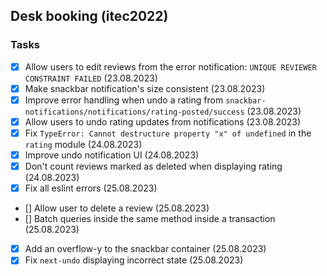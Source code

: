 ## Desk booking (itec2022)

### Tasks

- [x] Allow users to edit reviews from the error notification: `UNIQUE REVIEWER CONSTRAINT FAILED` (23.08.2023)
- [x] Make snackbar notification's size consistent (23.08.2023)
- [x] Improve error handling when undo a rating from `snackbar-notifications/notifications/rating-posted/success` (23.08.2023)
- [x] Allow users to undo rating updates from notifications (23.08.2023)
- [x] Fix `TypeError: Cannot destructure property "x" of undefined` in the `rating` module (24.08.2023)
- [x] Improve undo notification UI (24.08.2023)
- [x] Don't count reviews marked as deleted when displaying rating (24.08.2023)
- [x] Fix all eslint errors (25.08.2023)
- [] Allow user to delete a review (25.08.2023)
- [] Batch queries inside the same method inside a transaction (25.08.2023)
- [x] Add an overflow-y to the snackbar container (25.08.2023)
- [x] Fix `next-undo` displaying incorrect state (25.08.2023)
